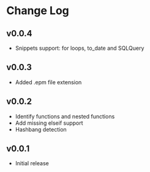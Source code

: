# Change Log

## v0.0.4

- Snippets support: for loops, to_date and SQLQuery

## v0.0.3

- Added .epm file extension

## v0.0.2

- Identify functions and nested functions
- Add missing elseif support
- Hashbang detection

## v0.0.1

- Initial release